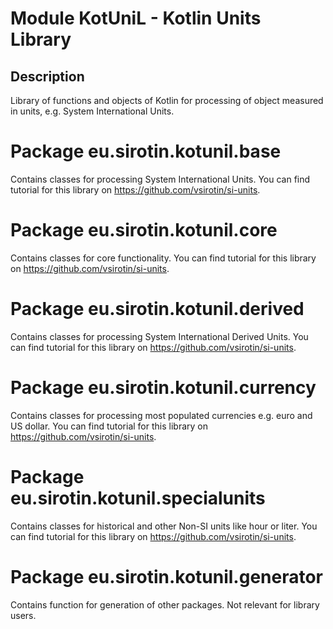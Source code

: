 # Module KotUniL - Kotlin Units Library

## Description

Library of functions and objects of Kotlin for processing of object measured in units, e.g. 
System International Units.

# Package eu.sirotin.kotunil.base

Contains classes for processing System International Units.
You can find tutorial for this library on https://github.com/vsirotin/si-units. 

# Package eu.sirotin.kotunil.core

Contains classes for core functionality.
You can find tutorial for this library on https://github.com/vsirotin/si-units.

# Package eu.sirotin.kotunil.derived

Contains classes for processing System International Derived Units.
You can find tutorial for this library on https://github.com/vsirotin/si-units.

# Package eu.sirotin.kotunil.currency

Contains classes for processing most populated currencies e.g. euro and US dollar.
You can find tutorial for this library on https://github.com/vsirotin/si-units.


# Package eu.sirotin.kotunil.specialunits

Contains classes for historical and other Non-SI units like hour or liter.
You can find tutorial for this library on https://github.com/vsirotin/si-units. 

# Package eu.sirotin.kotunil.generator

Contains function for generation of other packages. Not relevant for library users. 
